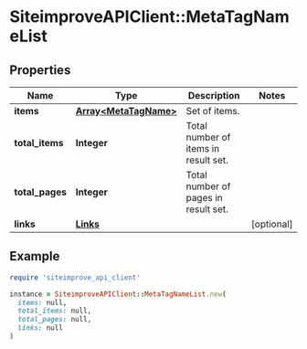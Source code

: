 # SiteimproveAPIClient::MetaTagNameList

## Properties

| Name | Type | Description | Notes |
| ---- | ---- | ----------- | ----- |
| **items** | [**Array&lt;MetaTagName&gt;**](MetaTagName.md) | Set of items. |  |
| **total_items** | **Integer** | Total number of items in result set. |  |
| **total_pages** | **Integer** | Total number of pages in result set. |  |
| **links** | [**Links**](Links.md) |  | [optional] |

## Example

```ruby
require 'siteimprove_api_client'

instance = SiteimproveAPIClient::MetaTagNameList.new(
  items: null,
  total_items: null,
  total_pages: null,
  links: null
)
```

